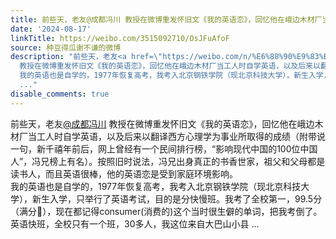 ```yaml
---
title: 前些天，老友@成都冯川 教授在微博重发怀旧文《我的英语恋》，回忆他在峨边木材厂当工人时自学英语，以及后来以翻译西方心理学为事业所取得的成绩（附带说一句，...
date: '2024-08-17'
linkTitle: https://weibo.com/3515092710/OsJFuAfoF
source: 种豆得瓜谢不谦的微博
description: "前些天，老友<a href=\"https://weibo.com/n/%E6%88%90%E9%83%BD%E5%86%AF%E5%B7%9D\">@成都冯川</a>
  教授在微博重发怀旧文《我的英语恋》，回忆他在峨边木材厂当工人时自学英语，以及后来以翻译西方心理学为事业所取得的成绩（附带说一句，新千禧年前后，网上曾经有一个民间排行榜，“影响现代中国的100位中国人”，冯兄榜上有名）。按照旧时说法，冯兄出身真正的书香世家，祖父和父母都是读书人，而且英语很棒，他的英语恋是受到家庭环境影响。<br>
  我的英语也是自学的，1977年恢复高考，我考入北京钢铁学院（现北京科技大学），新生入学，只举行了英语考试，目的是分快慢班。我考了全校第一，99.5分（满分\U0001F4AF），现在都记得consumer(消费的)这个当时很生僻的单词，把我考倒了。英语快班，全校只有一个班，30多人，我这位来自大巴山小县
  ..."
disable_comments: true
---
```

前些天，老友<a href="https://weibo.com/n/%E6%88%90%E9%83%BD%E5%86%AF%E5%B7%9D">@成都冯川</a> 教授在微博重发怀旧文《我的英语恋》，回忆他在峨边木材厂当工人时自学英语，以及后来以翻译西方心理学为事业所取得的成绩（附带说一句，新千禧年前后，网上曾经有一个民间排行榜，“影响现代中国的100位中国人”，冯兄榜上有名）。按照旧时说法，冯兄出身真正的书香世家，祖父和父母都是读书人，而且英语很棒，他的英语恋是受到家庭环境影响。<br> 我的英语也是自学的，1977年恢复高考，我考入北京钢铁学院（现北京科技大学），新生入学，只举行了英语考试，目的是分快慢班。我考了全校第一，99.5分（满分💯），现在都记得consumer(消费的)这个当时很生僻的单词，把我考倒了。英语快班，全校只有一个班，30多人，我这位来自大巴山小县 ...